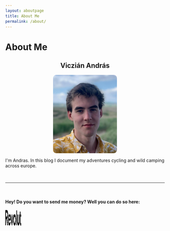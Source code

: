 ```yaml
---
layout: aboutpage
title: About Me
permalink: /about/
---
```


# About Me

<h2 style="text-align:center"> Viczián András </h2>

<img src="/picture_of_me.jpg" width="40%" height="54%" style="border-radius:10px;display:block;margin-left:auto;margin-right:auto"/>



I'm Andras. In this blog I document my adventures cycling and wild camping across europe.

<br>
<hr>
<br>

#### Hey! Do you want to send me money? Well you can do so here:

<a href="https://www.revolut.me/andrsve07">
  <img src="/revolut.svg" width=50px" height="50px">
</a>
